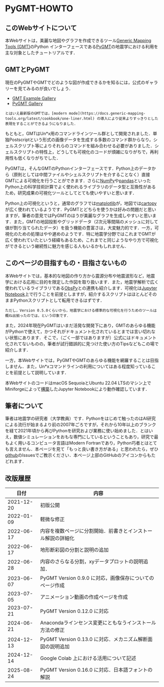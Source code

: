 # PyGMT-HOWTO

## このWebサイトについて

本Webサイトは，美麗な地図やグラフを作成できるツール[Generic Mapping Tools (GMT)](https://github.com/GenericMappingTools/gmt)のPython インターフェースである[PyGMT](https://www.pygmt.org/)の地震学における利用を主な対象としたチュートリアルです．

## GMTとPyGMT

現在のPyGMTやGMTでどのような図が作成できるかを知るには，公式のギャラリーを見てみるのが良いでしょう．

- [GMT Example Gallery](https://docs.generic-mapping-tools.org/latest/gallery.html)
- [PyGMT Gallery](https://www.pygmt.org/latest/gallery/)

````{margin}
とはいえ最新版のGMTでは，[modern mode](https://docs.generic-mapping-tools.org/latest/cookbook/one-liner.html) の導入により従来よりすっきりとした表現をすることができるようになりました．
````

もともと，GMTはUn*x用のコマンドラインツール群として開発されました．単独Postscriptという形式の画像データを生成する多数のコマンド群からなり，シェルスクリプト等によりそれらのコマンドを組み合わせる必要がありました．シェルスクリプトの特性上，どうしても可視化のコードが煩雑になりがちで，再利用性も低くなりがちでした．

PyGMTは，そんなGMTのPythonインターフェースです．Python上のデータから（原則としては中間ファイルやシェルスクリプトを介することなく）直接GMTによる可視化を行うことができます．さらに[NumPy](https://numpy.org)や[pandas](https://pandas.pydata.org)といったPython上の科学技術計算でよく使われるライブラリのデータ型と互換性があるため，研究成果の可視化ツールとしてとても使いやすいと思います．

Python上の可視化というと，通常のグラフでは[matplotlib](https://matplotlib.org)が，地図では[cartopy](https://scitools.org.uk/cartopy)が広く使われているようです．PyGMTとどちらを使うかは好みの問題だと思いますが，筆者の意見ではPyGMTのほうが美麗なグラフを生成しやすいと思います．また，GMTの地図投影やグリッドデータ（2次元等間隔のメッシュに対して値が割り当てられたデータ）を扱う機能の豊富さは，大変魅力的です．一方，可視化のための処理はやや遅めのようです．特に地震学分野ではこれまでGMTが広く使われていたという経緯もあるため，これまでと同じようなやり方で可視化ができるという継続性に魅力を感じる人もいるかもしれません．

## このページの目指すもの・目指さないもの

本Webサイトでは，基本的な地図の作り方から震源分布や地震波形など，地震学における応用に目的を限定した作図を取り扱います．また，地震学解析で広く使われているライブラリである[ObsPy](https://docs.obspy.org)との連携も紹介します．可視化は[Jupyter Notebook](https://jupyter.org)上で行うことを前提としますが，紹介するスクリプトはほとんどそのままPythonスクリプトとして転用できるはずです．

```{margin}
ただし，Version 0.5.0くらいから，地震学における標準的な可視化を行うためのツールは概ね出揃ったのでは，という印象です．
```

また，2024年現在PyGMTはいまだ活発な開発下にあり，GMTのあらゆる機能がPythonで使えて，かつそれがドキュメント化されているとまでは言い切れない状態にあります．そこで，（ごく一部ではありますが）公式にはドキュメント化されてないものの，筆者が試行錯誤的に見つけた使い方のTipsなどもこの場で紹介します．

一方，本Webサイトでは，PyGMTやGMTのあらゆる機能を網羅することは目指しません．また，Un*xコマンドラインの利用についてはある程度知っていることを前提として説明しています．

本WebサイトのコードはmacOS SequoiaとUbuntu 22.04 LTSのマシン上でMiniforgeによって[構築](./install.md)したJupyter Notebookにより動作確認しています．

## 筆者について

筆者は地震学の研究者（大学教員）です．Pythonをはじめて触ったのはAI研究による流行が始まるより前の2007年ごろですが，それから10年以上のブランクを経て2021年頃から再びPythonを研究および業務に使い始めました．とはいえ，数値シミュレーションをおもな専門にしているということもあり，研究で最もよく用いるコンピュータ言語はModern Fortranであり，Python巧者とはとても言えません．本ページを見て「もっと良い書き方がある」と思われたら，ぜひ[github](https://github.com/tktmyd/pygmt-howto-jp)のIssuesでご教示ください．本ページ上部のGitHubのアイコンからもたどれます．

## 改版履歴

| 日付 | 内容 |
| --- | --- |
| 2021-12-20 | 初版公開 |
| 2022-01-09 | 軽微な修正 |
| 2022-06-17 | 内容を複数ページに分割開始．前書きとインストール解説の詳細化 |
| 2022-06-17 | 地形断彩図の分割と説明の追加 |
| 2022-06-28 | 内容のさらなる分割，xyデータプロットの説明追加． |
| 2023-06-07 | PyGMT Version 0.9.0 に対応，画像保存についてのページ作成 |
| 2023-07-05 | アニメーション動画の作成ページを作成 |
| 2023-07-21 | PyGMT Version 0.12.0 に対応 |
| 2024-06-21 | Anacondaラインセンス変更にともなうインストール方法の修正 |
| 2024-12-13 | PyGMT Version 0.13.0 に対応．メカニズム解断面図の説明追加 |
| 2024-12-14 | Google Colab 上における活用について記述 |
| 2025-08-24 | PyGMT Version 0.16.0 に対応．日本語フォントの解説 |
